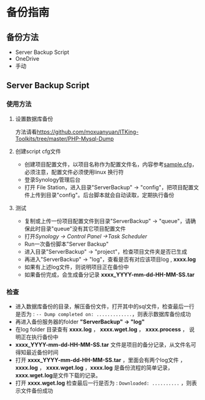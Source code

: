 # 备份指南

## 备份方法
- Server Backup Script
- OneDrive
- 手动

## Server Backup Script

### 使用方法
1. 设置数据库备份

    方法请看<https://github.com/moxuanyuan/ITKing-Toolkits/tree/master/PHP-Mysql-Dump>

1. 创建script cfg文件
    - 创建项目配置文件，以项目名称作为配置文件名，内容参考[sample.cfg](https://github.com/moxuanyuan/ITKing-Toolkits/blob/master/Linux-Shell/Server-Backup/config/sample.cfg)，必须注意，配置文件必须使用linux 换行符
    - 登录Synology管理后台
    - 打开 File Station，进入目录"ServerBackup" -> "config"，把项目配置文件上传到目录"config"。后台脚本就会自动读取，定期执行备份

1. 测试
    - 复制或上传一份项目配置文件到目录"ServerBackup" -> "queue"，请确保此时目录"queue"没有其它项目配置文件
    - 打开*Synology -> Control Panel ->Task Scheduler*
    - Run一次备份脚本"Server Backup"
    - 进入目录"ServerBackup" -> "project"，检查项目文件夹是否已生成
    - 再进入"ServerBackup" -> "log"，查看是否有对应该项目log , **xxxx.log** 
    - 如果有上述log文件，则说明项目正在备份中
    - 如果备份完成，会生成备分记录 **xxxx_YYYY-mm-dd-HH-MM-SS.tar**

### 检查
- 进入数据库备份的目录，解压备份文件，打开其中的sql文件，检查最后一行是否为 : `-- Dump completed on: .............`，则表示数据库备份成功
- 再进入备份服务器的folder **"ServerBackup" -> "log"**
- 在log folder 目录查有 **xxxx.log** ， **xxxx.wget.log** ， **xxxx.process** ， 说明正在执行备份中
- **xxxx_YYYY-mm-dd-HH-MM-SS.tar** 文件是项目的备分记录，从文件名可得知最近备份时间
- 打开 **xxxx_YYYY-mm-dd-HH-MM-SS.tar** ，里面会有两个log文件 ， **xxxx.log** ， **xxxx.wget.log** ，**xxxx.log** 是备份流程的简单记录，**xxxx.wget.log**是文件下载的记录。
- 打开 **xxxx.wget.log** 检查最后一行是否为 : `Downloaded: ..........` ，则表示文件备份成功